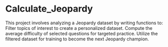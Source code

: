 # Calculate_Jeopardy
This project involves analyzing a Jeopardy dataset by writing functions to: Filter topics of interest to create a personalized dataset. Compute the average difficulty of selected questions for targeted practice. Utilize the filtered dataset for training to become the next Jeopardy champion.
